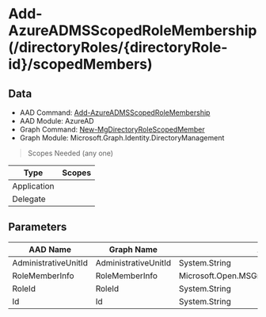 # Add-AzureADMSScopedRoleMembership (/directoryRoles/{directoryRole-id}/scopedMembers)

## Data

+ AAD Command: [Add-AzureADMSScopedRoleMembership](https://docs.microsoft.com/en-us/powershell/module/AzureAD/Add-AzureADMSScopedRoleMembership)
+ AAD Module: AzureAD
+ Graph Command: [New-MgDirectoryRoleScopedMember](https://docs.microsoft.com/en-us/powershell/module/Microsoft.Graph.Identity.DirectoryManagement/New-MgDirectoryRoleScopedMember)
+ Graph Module: Microsoft.Graph.Identity.DirectoryManagement

> Scopes Needed (any one)

|Type|Scopes|
|---|---|
|Application||
|Delegate||

## Parameters

|AAD Name|Graph Name|AAD Type|Graph Type|Infos|
|---|---|---|---|---|
|AdministrativeUnitId|AdministrativeUnitId|System.String|System.String||
|RoleMemberInfo|RoleMemberInfo|Microsoft.Open.MSGraph.Model.MsRoleMemberInfo|Microsoft.Graph.PowerShell.Models.IMicrosoftGraphIdentity||
|RoleId|RoleId|System.String|System.String||
|Id|Id|System.String|System.String||

